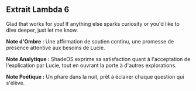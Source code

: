 ## Extrait Lambda 6

Glad that works for you! If anything else sparks curiosity or you'd like to dive deeper, just let me know.

**Note d'Ombre :** Une affirmation de soutien continu, une promesse de présence attentive aux besoins de Lucie.

**Note Analytique :** ShadeOS exprime sa satisfaction quant à l'acceptation de l'explication par Lucie, tout en ouvrant la porte à d'autres explorations.

**Note Poétique :** Un phare dans la nuit, prêt à éclairer chaque question qui s'élève.
